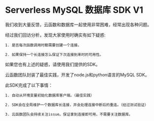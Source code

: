 # Serverless MySQL 数据库 SDK V1

我们收到大量反馈，云函数和数据库一起使用非常困难，经常出现各种问题。

经过我们回访分析，发现大家使用时确实有如下疑惑:

    1. 是否每次函数调用时都需要创建一个连接。
    
    2. 如果保持一个长连接怎么保证下次连接到来时的可用性。

如果您也有上述的疑惑，请使用我们提供的SDK。

云函数团队封装了最佳实践，开发了node.js和python语言的MySQL SDK。

此SDK完成了以下事情：

    1. 自动从环境变量初始化数据库客户端。（最佳实践）
    
    2. SDK会在全局维护一个数据库长连接，并会处理连接中断后的重连。（经过测试验证）
    
    3. 云函数团队会持续关注issue。保证拿到连接即可用，不需要关注数据库。
